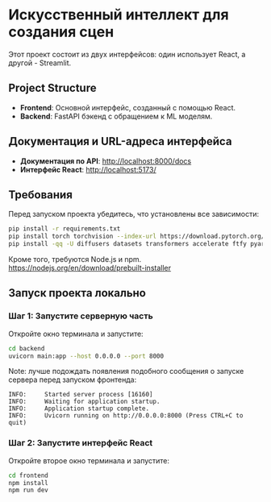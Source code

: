 # Искусственный интеллект для создания сцен

Этот проект состоит из двух интерфейсов: один использует React, а другой - Streamlit.

## Project Structure
- **Frontend**: Основной интерфейс, созданный с помощью React.
- **Backend**: FastAPI бэкенд с обращением к ML моделям.
  
## Документация и URL-адреса интерфейса
- **Документация по API**: [http://localhost:8000/docs](http://localhost:8000/docs)
- **Интерфейс React**: [http://localhost:5173/](http://localhost:5173/)

## Требования
Перед запуском проекта убедитесь, что установлены все зависимости:



```sh
pip install -r requirements.txt
pip install torch torchvision --index-url https://download.pytorch.org/whl/cu121 --no-cache-dir
pip install -qq -U diffusers datasets transformers accelerate ftfy pyarrow==9.0.0 --no-cache-dir
```
Кроме того, требуются Node.js и npm.
https://nodejs.org/en/download/prebuilt-installer

## Запуск проекта локально

### Шаг 1: Запустите серверную часть
Откройте окно терминала и запустите:
```sh
cd backend
uvicorn main:app --host 0.0.0.0 --port 8000
```
Note: лучше подождать появления подобного сообщения о запуске сервера перед запуском фронтенда:
```
INFO:     Started server process [16160]
INFO:     Waiting for application startup.
INFO:     Application startup complete.
INFO:     Uvicorn running on http://0.0.0.0:8000 (Press CTRL+C to quit)
```
### Шаг 2: Запустите интерфейс React
Откройте второе окно терминала и запустите:
```sh
cd frontend
npm install
npm run dev
```

